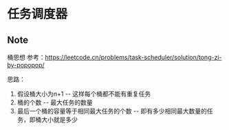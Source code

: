 # 任务调度器

## Note
桶思想
参考：https://leetcode.cn/problems/task-scheduler/solution/tong-zi-by-popopop/

思路：
1. 假设桶大小为n+1 -- 这样每个桶都不能有重复任务
2. 桶的个数 -- 最大任务的数量
3. 最后一个桶的容量等于相同最大任务的个数 -- 即有多少相同最大数量的任务，即桶大小就是多少
